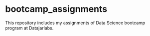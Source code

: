 # bootcamp_assignments
This repository includes my assignments of Data Science bootcamp program at Datajarlabs.
